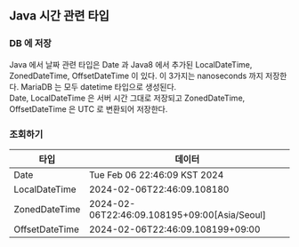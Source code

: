 

## Java 시간 관련 타입

### DB 에 저장
Java 에서 날짜 관련 타입은 Date 과 Java8 에서 추가된 LocalDateTime, ZonedDateTime, OffsetDateTime 이 있다. 이 3가지는 nanoseconds 까지 저장한다.
MariaDB 는 모두 datetime 타입으로 생성된다.  
Date, LocalDateTime 은 서버 시간 그대로 저장되고 ZonedDateTime, OffsetDateTime 은 UTC 로 변환되어 저장한다.  

### 조회하기
| 타입             | 데이터                                          |
|----------------|----------------------------------------------|
| Date           | Tue Feb 06 22:46:09 KST 2024                 |
| LocalDateTime  | 2024-02-06T22:46:09.108180                   |
| ZonedDateTime  | 2024-02-06T22:46:09.108195+09:00[Asia/Seoul] |
| OffsetDateTime | 2024-02-06T22:46:09.108199+09:00             |



